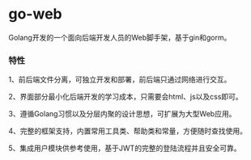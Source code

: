# go-web
Golang开发的一个面向后端开发人员的Web脚手架，基于gin和gorm。

### 特性
1、前后端文件分离，可独立开发和部署，前后端只通过网络进行交互。 

2、界面部分最小化后端开发的学习成本，只需要会html、js以及css即可。 

3、遵循Golang习惯以及分层内聚的设计思想，可扩展为大型Web应用。 

4、完整的框架支持，内置常用工具类、帮助类和常量，方便随时查找使用。 

5、集成用户模块供参考使用，基于JWT的完整的登陆流程并且安全可靠。 